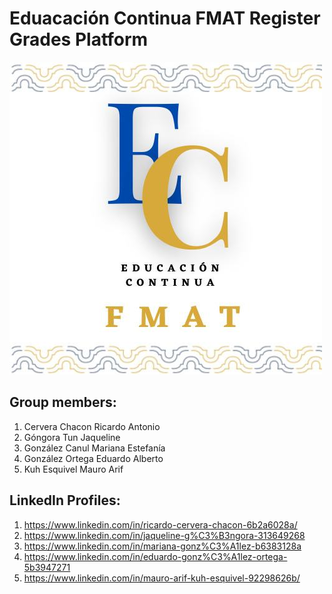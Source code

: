 # Eduacación Continua FMAT Register Grades Platform

![Logo](/Images/14635a03-ca31-4474-8e5b-96704934ba05.jpg)


## Group members:
1. Cervera Chacon Ricardo Antonio
2. Góngora Tun Jaqueline
3. González Canul Mariana Estefanía
4. González Ortega Eduardo Alberto
5. Kuh Esquivel Mauro Arif

## LinkedIn Profiles:
1. https://www.linkedin.com/in/ricardo-cervera-chacon-6b2a6028a/
2. https://www.linkedin.com/in/jaqueline-g%C3%B3ngora-313649268
3. https://www.linkedin.com/in/mariana-gonz%C3%A1lez-b6383128a
4. https://www.linkedin.com/in/eduardo-gonz%C3%A1lez-ortega-5b3947271
5. https://www.linkedin.com/in/mauro-arif-kuh-esquivel-92298626b/
